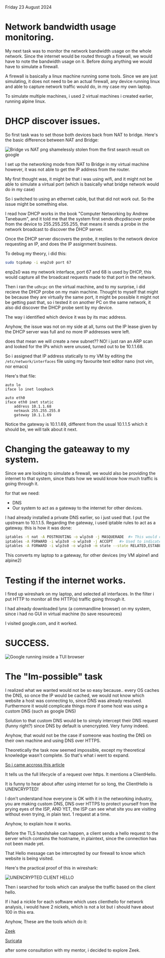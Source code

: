 Friday 23 August 2024

# Network bandwidth usage monitoring.

My next task was to monitor the network bandwidth usage on the whole network. Since the internet would be routed through a firewall, we would have to note the bandwidth usage on it. Before doing anything we would have to simulate a firewall.

A firewall is basically a linux machine running some tools. Since we are just simulating, it does not need to be an actual firewall, any device running linux and able to capture network traffic would do, in my case my own laptop.

To simulate multiple machines, i used 2 virtual machines i created earlier, running alpine linux.


# DHCP discover issues.

So first task was to set those both devices back from NAT to bridge.
Here's the basic difference between NAT and Bridge:


![Bridge vs NAT png shamelessly stolen from the first search result on google](https://nebero.amrinder-singh.me/bridged-vs-nat.png)

I set up the networking mode from NAT to Bridge in my virtual machine however, it was not able to get the IP address from the router.

My first thought was, it might be that i was using wifi, and it might not be able to simulate a virtual port (which is basically what bridge network would do in my case)

So i switched to using an ethernet cable, but that did not work out. So the issue might be something else.

I read how DHCP works in the book "Computer Networking by Andrew Tanebaum", and it told me that the system first sends dhcpdiscover probe from the device to 255.255.255.255, that means it sends a probe in the network broadcast to discover the DHCP server.

Once the DHCP server discovers the probe, it replies to the network device requesting an IP, and does the IP assignment business.

To debug my theory, i did this:

```bash
sudo tcpdump -i enp2s0 port 67
```


enp2s0 was my network interface, port 67 and 68 is used by DHCP, this would capture all the broadcast requests made to that port in the network.

Then i ran the `udhcpc` on the virtual machine, and to my surprise, i did recieve the DHCP probe on my main machine. Thought to myself that might be because they are virtually the same port, it might be possible it might not be getting past that, so i tested it on another PC on the same network, it also did discover the DHCP probe sent by my device.

The way i identified which device it was by its mac address.

Anyhow, the issue was not on my side at all, turns out the IP lease given by the DHCP server was full and no more IP addresses were left.

does that mean we will create a new subnet?? NO! i just ran an ARP scan and looked for the IPs which were unused, turned out to be 10.1.1.68.

So i assigned that IP address statically to my VM by editing the `/etc/network/interfaces` file using my favourite text editor nano (not vim, nor emacs)

Here's that file:

```
auto lo
iface lo inet loopback

auto eth0
iface eth0 inet static
	address 10.1.1.68
	netmask 255.255.255.0
	gateway 10.1.1.69
```

Notice the gateway is 10.1.1.69, different from the usual 10.1.1.5 which it should be, we will talk about it next.


# Changing the gateaway to my system.

Since we are looking to simulate a firewall, we would also be providing the internet to that system, since thats how we would know how much traffic is going through it.

for that we need:

- DNS
- Our system to act as a gateway to the internet for other devices.

I had already installed a private DNS earlier, so i just used that. I put the upstream to 10.1.1.5.
Regarding the gateway, i used iptable rules to act as a gateway. this is how it was done:

```bash
iptables -t nat -A POSTROUTING -o wlp3s0 -j MASQUERADE	#> This would change the IP addresses exiting to my machine. 
iptables -A FORWARD -i wlp3s0 -o wlp3s0 -j ACCEPT	#> Used to indicate we would accept and forward all the packets coming through the same interface.
iptables -A FORWARD -i wlp3s0 -o wlp3s0 -m state --state RELATED,ESTABLISHED -j ACCEPT

```


This converts my laptop to a gateway, for other devices (my VM alpine1 and alpine2)


# Testing  if the internet works.

I fired up wireshark on my laptop, and selected all interfaces. In the filter i put HTTP to monitor all the HTTP(s) traffic going through it.

I had already downloaded lynx (a commandline browser) on my system, since i had no GUI in virtual machine (to save resoureces)

I visited google.com, and it worked.

# SUCCESS.

![Google running inside a TUI browser](https://nebero.amrinder-singh.me/google_in_lynx.png)


# The "Im-possible" task

I realized what we wanted would not be so easy because.. every OS caches the DNS, so once the IP would be cached, we would not know which website a host was connecting to, since DNS was already resolved.
Furthermore it would complicate things more if some host was using a custom DNS (such as google DNS)

Solution to that custom DNS would be to simply intercept their DNS request (funny right?) since DNS by default is unencrypted. Very funny indeed.

Anyhow, that would not be the case if someone was hosting the DNS on their own machine and using DNS over HTTPS.

Theoretically the task now seemed impossible, except my theoretical knowledge wasn't complete. So that's what i went to expand.

[So i came accross this article](https://dev.to/ashevelyov/the-step-by-step-journey-of-a-network-request-1d10)

It tells us the full lifecycle of a request over https. It mentions a ClientHello.

It is funny to hear about after using internet for so long, the ClientHello is UNENCRYPTED!

I don't understand how everyone is OK with it in the networking industry, you are making custom DNS, DNS over HTTPS to protect yourself from the prying eyes of the ISP, AND YET, the ISP can see what site you are visiting without even trying, in plain text. 1 request at a time.

Anyhow, to explain how it works.

Before the TLS handshake can happen, a client sends a hello request to the server which contains the hostname, in plaintext, since the connection has not been made yet.

That Hello message can be intercepted by our firewall to know which website is being visited.

Here's the practical proof of this in wireshark:

![UNENCRYPTED CLIENT HELLO](https://nebero.amrinder-singh.me/client_hello.png)



Then i searched for tools which can analyse the traffic based on the client hello.

If i had a nickle for each software which uses clienthello for network analysis, i would have 2 nickels, which is not a lot but i should have about 100 in this era. 

Anyhow, These are the tools which do it:

[Zeek](https://github.com/zeek/zeek)

[Suricata](https://github.com/OISF/suricata)


after some consultation with my mentor, i decided to explore Zeek.

